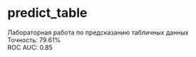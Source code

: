# predict_table
Лабораторная работа по предсказанию табличных данных  
Точность: 79.61%  
ROC AUC: 0.85
